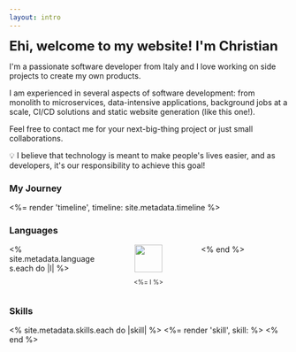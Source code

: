 ```yaml
---
layout: intro
---
```


<b style="font-size:x-large;">Ehi, welcome to my website! I'm Christian</b>

I'm a passionate software developer from Italy and I love working on side projects to create my own products.

I am experienced in several aspects of software development: from monolith to microservices, data-intensive applications, background jobs at a scale, CI/CD solutions and static website generation (like this one!).

Feel free to contact me for your next-big-thing project or just small collaborations.

<aside class="callout">
  💡 I believe that technology is meant to make people's lives easier, and as developers, it's our responsibility to achieve this goal!
</aside>

### My Journey
<%= render 'timeline', timeline: site.metadata.timeline %>

### Languages
<div style="display:grid;grid-template-columns:repeat(auto-fit,minmax(100px, 1fr));grid-gap:1.2em;">
  <% site.metadata.languages.each do |l| %>
    <div style="text-align:center;">
      <img src="/images/languages/<%= l.downcase  %>.svg" style="width:50px;height:50px;">
      <p style="font-size:80%;"><%= l %></p>
    </div>
  <% end %>
</div>

### Skills
<div style="display:grid;grid-template-columns:repeat(auto-fit,minmax(220px, 1fr));grid-gap:2em;">
  <% site.metadata.skills.each do |skill| %>
    <%= render 'skill', skill: %>
  <% end %>
</div>

